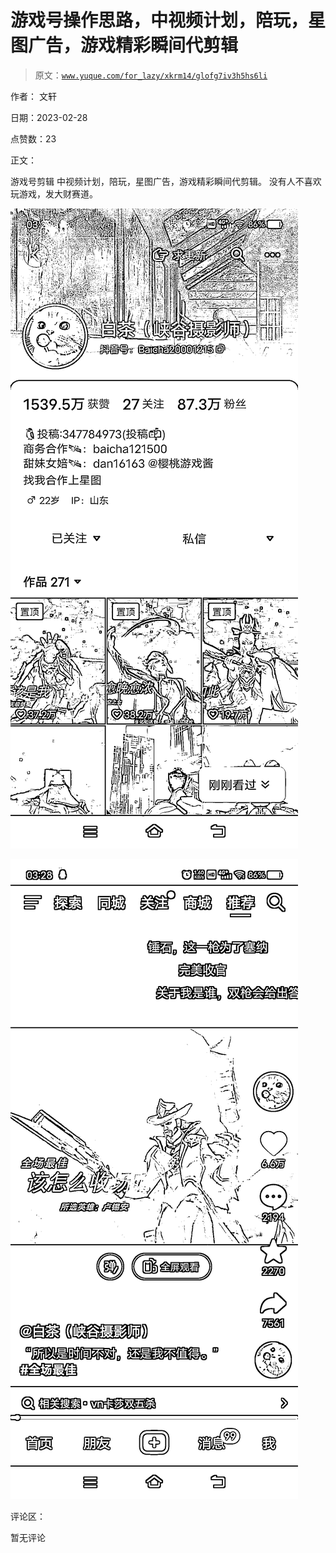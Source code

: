 # 游戏号操作思路，中视频计划，陪玩，星图广告，游戏精彩瞬间代剪辑

> 原文：[`www.yuque.com/for_lazy/xkrm14/glofg7iv3h5hs6li`](https://www.yuque.com/for_lazy/xkrm14/glofg7iv3h5hs6li)



作者： 文轩 

日期：2023-02-28 

点赞数：23 

正文： 

游戏号剪辑 中视频计划，陪玩，星图广告，游戏精彩瞬间代剪辑。 没有人不喜欢玩游戏，发大财赛道。 

![](img/32da6c406fa7697e06f7b98ab43a177a.png)  

![](img/2114b9128d4dccfa5910493d9c7d517e.png)  

评论区： 

暂无评论 

